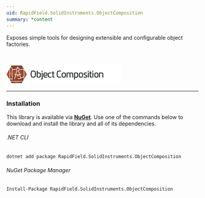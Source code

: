 ```yaml
---
uid: RapidField.SolidInstruments.ObjectComposition
summary: *content
---
```


<!--
Copyright (c) RapidField LLC. Licensed under the MIT License. See LICENSE.txt in the project root for license information.
-->

Exposes simple tools for designing extensible and configurable object factories.

<br />

![Object Composition label](../images/Label.ObjectComposition.300w.png)
- - -

### Installation

This library is available via [**NuGet**](https://docs.microsoft.com/en-us/nuget/quickstart/install-and-use-a-package-in-visual-studio). Use one of the commands below to download and install the library and all of its dependencies.

###### .NET CLI

```shell
dotnet add package RapidField.SolidInstruments.ObjectComposition
```

###### NuGet Package Manager

```shell
Install-Package RapidField.SolidInstruments.ObjectComposition
```